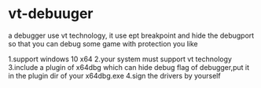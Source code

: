 # vt-debuuger
a debugger use vt technology, it use ept breakpoint and hide the debugport so that you can debug some game with protection you like

1.support windows 10 x64 
2.your system must support vt technology
3.include a plugin of x64dbg which can hide debug flag of debugger,put it in the plugin dir of your x64dbg.exe
4.sign the drivers by yourself


